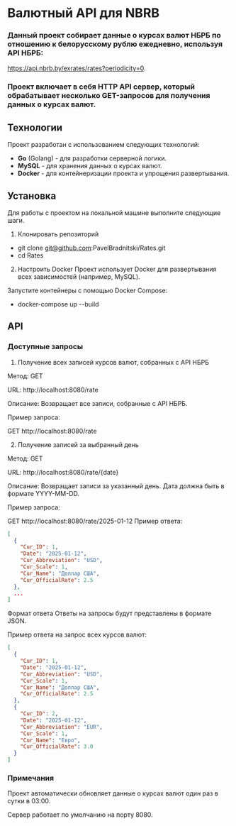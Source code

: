 # Валютный API для NBRB
### Данный проект собирает данные о курсах валют НБРБ по отношению к белорусскому рублю ежедневно, используя API НБРБ:
https://api.nbrb.by/exrates/rates?periodicity=0.

### Проект включает в себя HTTP API сервер, который обрабатывает несколько GET-запросов для получения данных о курсах валют.

## Технологии
Проект разработан с использованием следующих технологий:

- **Go** (Golang) - для разработки серверной логики.
- **MySQL** - для хранения данных о курсах валют.
- **Docker** - для контейнеризации проекта и упрощения развертывания.
## Установка
Для работы с проектом на локальной машине выполните следующие шаги.

1. Клонировать репозиторий
* git clone git@github.com:PavelBradnitski/Rates.git
* cd Rates
2. Настроить Docker
Проект использует Docker для развертывания всех зависимостей (например, MySQL).

  Запустите контейнеры с помощью Docker Compose:
* docker-compose up --build

## API
### Доступные запросы
1. Получение всех записей курсов валют, собранных с API НБРБ

Метод: GET

URL: 
  http://localhost:8080/rate

Описание: Возвращает все записи, собранные с API НБРБ.

Пример запроса:

  GET http://localhost:8080/rate
  
  2. Получение записей за выбранный день

  Метод: GET

  URL: 
  http://localhost:8080/rate/{date}

  Описание: Возвращает записи за указанный день. Дата должна быть в формате YYYY-MM-DD.

  Пример запроса:

GET http://localhost:8080/rate/2025-01-12
Пример ответа:
```JSON
[
  {
    "Cur_ID": 1,
    "Date": "2025-01-12",
    "Cur_Abbreviation": "USD",
    "Cur_Scale": 1,
    "Cur_Name": "Доллар США",
    "Cur_OfficialRate": 2.5
  },
  ...
]
```
Формат ответа
Ответы на запросы будут представлены в формате JSON.

Пример ответа на запрос всех курсов валют:
```JSON
[
  {
    "Cur_ID": 1,
    "Date": "2025-01-12",
    "Cur_Abbreviation": "USD",
    "Cur_Scale": 1,
    "Cur_Name": "Доллар США",
    "Cur_OfficialRate": 2.5
  },
  {
    "Cur_ID": 2,
    "Date": "2025-01-12",
    "Cur_Abbreviation": "EUR",
    "Cur_Scale": 1,
    "Cur_Name": "Евро",
    "Cur_OfficialRate": 3.0
  }
]
```
### Примечания
Проект автоматически обновляет данные о курсах валют один раз в сутки в 03:00.

Сервер работает по умолчанию на порту 8080.
